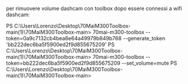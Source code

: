 per rimuovere volume dashcam con toolbox dopo essere connessi a wifi dashcam:

PS C:\Users\Lorenzo\Desktop\70MaiM300Toolbox-main(1)\70MaiM300Toolbox-main> 70mai-m300-toolbox --token=0a9c7132cb4bea6e64a49979b849b768 --generate_token
'bb222dec6ba5f5900ed2f9d855675209'
PS C:\Users\Lorenzo\Desktop\70MaiM300Toolbox-main(1)\70MaiM300Toolbox-main> 70mai-m300-toolbox --token=bb222dec6ba5f5900ed2f9d855675209 --set_volume=mute
PS C:\Users\Lorenzo\Desktop\70MaiM300Toolbox-main(1)\70MaiM300Toolbox-main>
